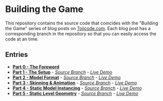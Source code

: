 Building the Game
=======================

This repository contains the source code that coincides with the "Building the Game" series
of blog posts on [Tojicode.com](http://tojicode.com). Each blog post has a corresponding branch in the repository
so that you can easily access the code at an time.

Entries
-------------------------

 * **[Part 0 - The Foreword](http://blog.tojicode.com/2011/10/building-game-part-0-foreword.html)**
 * **[Part 1 - The Setup](http://blog.tojicode.com/2011/10/building-game-part-1-setup.html)** - _[Source Branch](https://github.com/toji/building-the-game/tree/part-1)_ - _[Live Demo](http://media.tojicode.com/btg/part1/)_
 * **[Part 2 - Model Format](http://blog.tojicode.com/2011/10/building-game-part-2-model-format.html)** - _[Source Branch](https://github.com/toji/building-the-game/tree/part-2)_ - _[Live Demo](http://media.tojicode.com/btg/part2/)_
 * **[Part 3 - Skinning & Animation](http://blog.tojicode.com/2011/10/building-game-part-3-skinning-animation.html)** - _[Source Branch](https://github.com/toji/building-the-game/tree/part-3)_ - _[Live Demo](http://media.tojicode.com/btg/part3/)_
 * **[Part 4 - Static Model Instancing](http://blog.tojicode.com/2011/11/building-game-part-4-static-model.html)** - _[Source Branch](https://github.com/toji/building-the-game/tree/part-4)_ - _[Live Demo](http://media.tojicode.com/btg/part4/)_
 * **[Part 5 - Static Level Geometry](http://blog.tojicode.com/2011/11/building-game-part-5-static-level.html)** - _[Source Branch](https://github.com/toji/building-the-game/tree/part-5)_ - _[Live Demo](http://media.tojicode.com/btg/part5/)_
